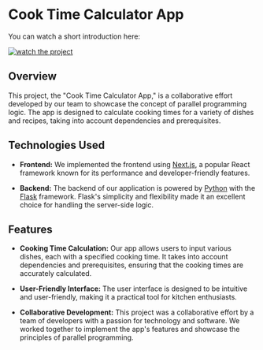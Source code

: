 # Cook Time Calculator App
You can watch a short introduction here:
  
[![watch the project](http://img.youtube.com/vi/zVIR6dq47Pw/0.jpg)](http://www.youtube.com/watch?v=zVIR6dq47Pw "Project Video")

## Overview

This project, the "Cook Time Calculator App," is a collaborative effort developed by our team to showcase the concept of parallel programming logic. The app is designed to calculate cooking times for a variety of dishes and recipes, taking into account dependencies and prerequisites.

## Technologies Used

- **Frontend:** We implemented the frontend using [Next.js](https://nextjs.org/), a popular React framework known for its performance and developer-friendly features.

- **Backend:** The backend of our application is powered by [Python](https://www.python.org/) with the [Flask](https://flask.palletsprojects.com/) framework. Flask's simplicity and flexibility made it an excellent choice for handling the server-side logic.

## Features

- **Cooking Time Calculation:** Our app allows users to input various dishes, each with a specified cooking time. It takes into account dependencies and prerequisites, ensuring that the cooking times are accurately calculated.

- **User-Friendly Interface:** The user interface is designed to be intuitive and user-friendly, making it a practical tool for kitchen enthusiasts.

- **Collaborative Development:** This project was a collaborative effort by a team of developers with a passion for technology and software. We worked together to implement the app's features and showcase the principles of parallel programming.



